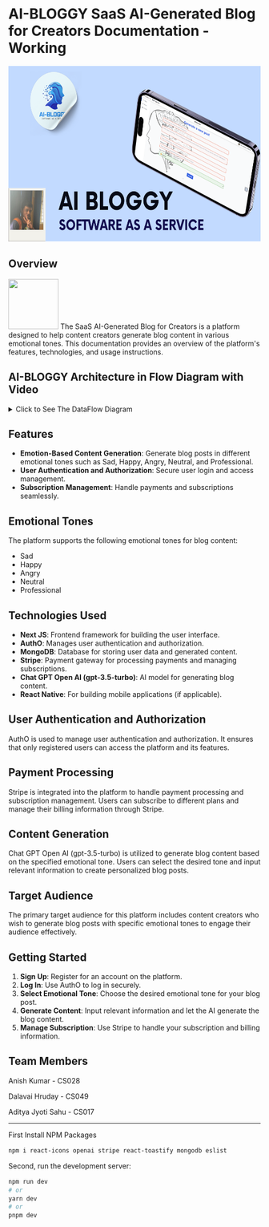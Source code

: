 # AI-BLOGGY SaaS AI-Generated Blog for Creators Documentation - Working
<img src='https://github.com/Anish202020/Web-Development-Data/blob/main/Banner/Banner-1/4.png' border='0' alt='3'  height="350"/>

## Overview
<img src="https://i.ibb.co/QfMqMr3/a.png" width=100px height=100px>
The SaaS AI-Generated Blog for Creators is a platform designed to help content creators generate blog content in various emotional tones. This documentation provides an overview of the platform's features, technologies, and usage instructions.


## AI-BLOGGY Architecture in Flow Diagram with Video
<details>
  <summary>Click to See The DataFlow Diagram</summary>
  
  [![Watch the video](https://i.ibb.co/X44Cd27/roadmap.png)](https://www.youtube.com/watch?v=3Lk3NBXSrHA)

  The Above is the Dataflow Diagram of AI Bloggy
</details>

## Features
- **Emotion-Based Content Generation**: Generate blog posts in different emotional tones such as Sad, Happy, Angry, Neutral, and Professional.
- **User Authentication and Authorization**: Secure user login and access management.
- **Subscription Management**: Handle payments and subscriptions seamlessly.
## Emotional Tones
The platform supports the following emotional tones for blog content:

- Sad
- Happy
- Angry
- Neutral
- Professional
## Technologies Used
- **Next JS**: Frontend framework for building the user interface.
- **AuthO**: Manages user authentication and authorization.
- **MongoDB**: Database for storing user data and generated content.
- **Stripe**: Payment gateway for processing payments and managing subscriptions.
- **Chat GPT Open AI (gpt-3.5-turbo)**: AI model for generating blog content.
- **React Native**: For building mobile applications (if applicable).
## User Authentication and Authorization
AuthO is used to manage user authentication and authorization. It ensures that only registered users can access the platform and its features.

## Payment Processing
Stripe is integrated into the platform to handle payment processing and subscription management. Users can subscribe to different plans and manage their billing information through Stripe.

## Content Generation
Chat GPT Open AI (gpt-3.5-turbo) is utilized to generate blog content based on the specified emotional tone. Users can select the desired tone and input relevant information to create personalized blog posts.

## Target Audience
The primary target audience for this platform includes content creators who wish to generate blog posts with specific emotional tones to engage their audience effectively.

## Getting Started
1. **Sign Up**: Register for an account on the platform.
2. **Log In**: Use AuthO to log in securely.
3. **Select Emotional Tone**: Choose the desired emotional tone for your blog post.
4. **Generate Content**: Input relevant information and let the AI generate the blog content.
5. **Manage Subscription**: Use Stripe to handle your subscription and billing information.




## Team Members
Anish Kumar - CS028

Dalavai Hruday - CS049

Aditya Jyoti Sahu - CS017

---
First Install NPM Packages
```bash
npm i react-icons openai stripe react-toastify mongodb eslist
```


Second, run the development server:

```bash
npm run dev
# or
yarn dev
# or
pnpm dev
```
